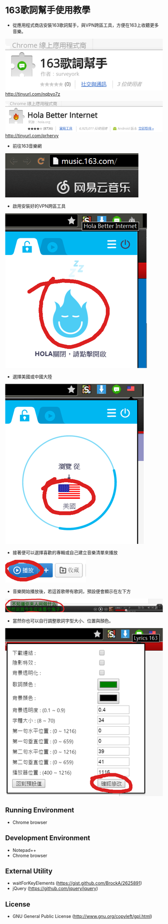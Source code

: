 # 163歌詞幫手使用教學

- 從應用程式商店安裝163歌詞幫手，與VPN跨區工具，方便在163上收聽更多音樂。

![res](manual/m2.png)
http://tinyurl.com/nqbyo7z

![res](manual/m1.png)
http://tinyurl.com/prhervy


- 前往163音樂網

![res](manual/m3_0.png)

- 啟用安裝好的VPN跨區工具

![res](manual/m3.png)

- 選擇美國或中國大陸

![res](manual/m4.png)

- 接著便可以選擇喜歡的專輯或自己建立音樂清單來播放

![res](manual/m5.png)

- 音樂開始播放後，若這首歌帶有歌詞，預設便會顯示在左下方

![res](manual/m6.png)

- 當然你也可以自行調整歌詞字型大小、位置與顏色。

![res](manual/m7.png)




## Running Environment

- Chrome browser

## Development Environment

- Notepad++
- Chrome browser

## External Utility

- waitForKeyElements (https://gist.github.com/BrockA/2625891)
- jQuery (https://github.com/jquery/jquery)

## License

- GNU General Public License (http://www.gnu.org/copyleft/gpl.html)

